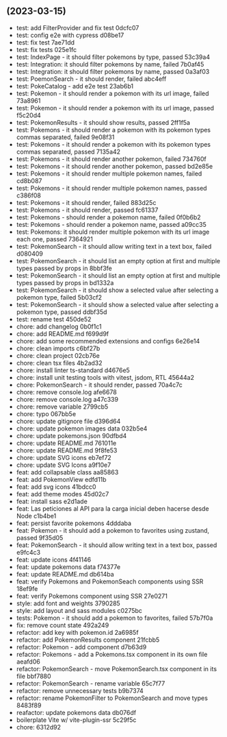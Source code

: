 ##  (2023-03-15)

* test: add FilterProvider and fix test 0dcfc07
* test: config e2e with cypress d08be17
* test: fix test 7ae71dd
* test: fix tests 025e1fc
* test: IndexPage - it should filter pokemons by type, passed 53c39a4
* test: Integration: it should filter pokemons by name, failed 7b0af45
* test: Integration: it should filter pokemons by name, passed 0a3af03
* test: PoemonSearch - it should render, failed abc4eff
* test: PokeCatalog - add e2e test 23ab6b1
* test: Pokemon - it should render a pokemon with its url image, failed 73a8961
* test: Pokemon - it should render a pokemon with its url image, passed f5c20d4
* test: PokemonResults - it should show results, passed 2ff1f5a
* test: Pokemons - it should render a pokemon with its pokemon types commas separated, failed 9e08f31
* test: Pokemons - it should render a pokemon with its pokemon types commas separated, passed 7135a42
* test: Pokemons - it should render another pokemon, failed 734760f
* test: Pokemons - it should render another pokemon, passed bd2e85e
* test: Pokemons - it should render multiple pokemon names, failed cd8b087
* test: Pokemons - it should render multiple pokemon names, passed c386f08
* test: Pokemons - it should render, failed 883d25c
* test: Pokemons - it should render, passed fc61337
* test: Pokemons - should render a pokemon name, failed 0f0b6b2
* test: Pokemons - should render a pokemon name, passed a09cc35
* test: Pokemons: it should render multiple pokemon with its url image each one, passed 7364921
* test: PokemonSearch - it should allow writing text in a text box, failed d080409
* test: PokemonSearch - it should list an empty option at first and multiple types passed by props in  8bbf3fe
* test: PokemonSearch - it should list an empty option at first and multiple types passed by props in  bd1332a
* test: PokemonSearch - it should show a selected value after selecting a pokemon type, failed 5b03cf2
* test: PokemonSearch - it should show a selected value after selecting a pokemon type, passed ddbf35d
* test: rename test 450de52
* chore: add changelog 0b0f1c1
* chore: add README.md f699d9f
* chore: add some recommended extensions and configs 6e26e14
* chore: clean imports c6bf27b
* chore: clean project 02cb76e
* chore: clean tsx files 4b2ad32
* chore: install linter ts-standard d4676e5
* chore: install unit testing tools with vitest, jsdom, RTL 45644a2
* chore: PokemonSearch - it should render, passed 70a4c7c
* chore: remove console.log afe6678
* chore: remove console.log a47c339
* chore: remove variable 2799cb5
* chore: typo 067bb5e
* chore: update gitignore file d396d64
* chore: update pokemon images data 032b5e4
* chore: update pokemons.json 90dfbd4
* chore: update README.md 761011e
* chore: update README.md 9f8fe53
* chore: update SVG icons eb7ef72
* chore: update SVG Icons a9f10e7
* feat: add collapsable class aa85863
* feat: add PokemonView edfd11b
* feat: add svg icons 41bdcc0
* feat: add theme modes 45d02c7
* feat: install sass e2d1ade
* feat: Las peticiones al API para la carga inicial deben hacerse desde Node c1b4be1
* feat: persist favorite pokemons 4dddaba
* feat: Pokemon - it should add a pokemon to favorites using zustand, passed 9f35d05
* feat: PokemonSearch - it should allow writing text in a text box, passed e9fc4c3
* feat: update icons 4f41146
* feat: update pokemons data f74377e
* feat: update README.md db614ba
* feat: verify Pokemons and PokemonSeach components using SSR 18ef9fe
* feat: verify Pokemons component using SSR 27e0271
* style: add font and weights 3790285
* style: add layout and sass modules c0275bc
* tests: Pokemon - it should add a pokemon to favorites, failed 57b7f0a
* fix: remove count state 492a249
* refactor: add key with pokemon.id 2a6985f
* refactor: add PokemonResults component 21fcbb5
* refactor: Pokemon - add component d7b63d9
* refactor: Pokemons - add a Pokemons.tsx component in its own file aeafd06
* refactor: PokemonSearch - move  PokemonSearch.tsx component in its file bbf7880
* refactor: PokemonSearch - rename variable 65c7f77
* refactor: remove unnecessary tests b9b7374
* refactor: rename PokemonFilter to PokemonSearch and move types 8483f89
* reafactor: update pokemons data db076df
* boilerplate Vite w/ vite-plugin-ssr 5c29f5c
* chore: 6312d92



